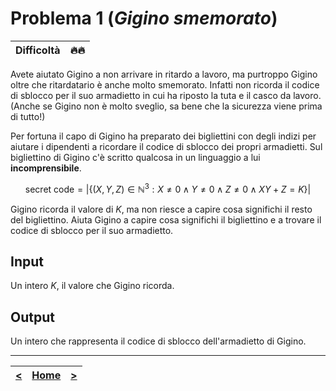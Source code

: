 # Problema 1 (*Gigino smemorato*)

| **Difficoltà** | 🔥🔥 |
|:--------------:|:----:|

Avete aiutato Gigino a non arrivare in ritardo a lavoro, ma purtroppo Gigino oltre che ritardatario è anche molto smemorato.
Infatti non ricorda il codice di sblocco per il suo armadietto in cui ha riposto la tuta e il casco da lavoro.
(Anche se Gigino non è molto sveglio, sa bene che la sicurezza viene prima di tutto!)

Per fortuna il capo di Gigino ha preparato dei bigliettini con degli indizi per aiutare i dipendenti a ricordare il codice di sblocco dei propri armadietti.
Sul bigliettino di Gigino c'è scritto qualcosa in un linguaggio a lui **incomprensibile**.

$$\text{secret code} = \vert \lbrace (X,Y,Z) \in \mathbb{N}^3 : X \neq 0 \land Y \neq 0 \land Z \neq 0 \land XY + Z = K \rbrace \vert$$

Gigino ricorda il valore di $K$, ma non riesce a capire cosa significhi il resto del bigliettino.
Aiuta Gigino a capire cosa significhi il bigliettino e a trovare il codice di sblocco per il suo armadietto.

## Input
Un intero $K$, il valore che Gigino ricorda.

## Output
Un intero che rappresenta il codice di sblocco dell'armadietto di Gigino.


----------------

| [**<**](../0/README.md) | [**Home**](../../README.md) | [**>**](../2/README.md) |
|:-----:|:-----:|:-----:|

